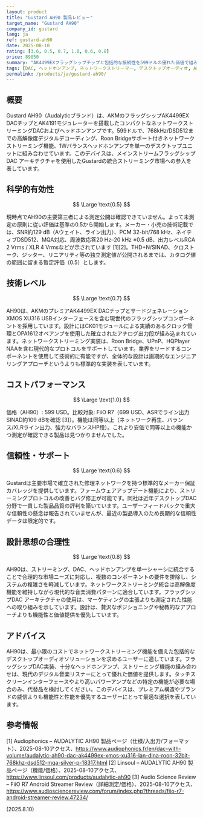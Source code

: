 ```yaml
---
layout: product
title: "Gustard AH90 製品レビュー"
target_name: "Gustard AH90"
company_id: gustard
lang: ja
ref: gustard-ah90
date: 2025-08-10
rating: [3.6, 0.5, 0.7, 1.0, 0.6, 0.8]
price: 89850
summary: "AK4499EXフラッグシップチップと包括的な接続性を599ドルの優れた価値で組み合わせたネットワークストリーミングDAC/ヘッドホンアンプ"
tags: [DAC, ヘッドホンアンプ, ネットワークストリーマー, デスクトップオーディオ, AK4499EX]
permalink: /products/ja/gustard-ah90/
---
```


## 概要

Gustard AH90（Audalyticブランド）は、AKMのフラッグシップAK4499EX DACチップとAK4191モジュレーターを搭載したコンパクトなネットワークストリーミングDACおよびヘッドホンアンプです。599ドルで、768kHz/DSD512までの高解像度デジタルデコーディング、Roon Bridgeサポート付きネットワークストリーミング機能、1Wバランスヘッドホンアンプを単一のデスクトップユニットに組み合わせています。このデバイスは、メインストリームフラッグシップDAC アーキテクチャを使用したGustardの統合ストリーミング市場への参入を表しています。

## 科学的有効性

$$ \Large \text{0.5} $$

現時点でAH90の主要第三者による測定公開は確認できていません。よって未測定の原則に従い評価は基準の0.5から開始します。メーカー・小売の技術記載では、SNR約129 dB（Aウェイト、ライン出力）、PCM 32-bit/768 kHz、ネイティブDSD512、MQA対応、周波数応答20 Hz–20 kHz ±0.5 dB、出力レベルRCA 2 Vrms / XLR 4 Vrmsなどが示されています [1][2]。THD+N/SINAD、クロストーク、ジッター、リニアリティ等の独立測定値が公開されるまでは、カタログ値の範囲に留まる暫定評価（0.5）とします。

## 技術レベル

$$ \Large \text{0.7} $$

AH90は、AKMのプレミアAK4499EX DACチップとサードジェネレーションXMOS XU316 USBインターフェースを含む現世代のフラッグシップコンポーネントを採用しています。設計にはCK01モジュールによる実績のあるクロック管理とOPA1612オペアンプを使用した確立されたアナログ出力段が組み込まれています。ネットワークストリーミング実装は、Roon Bridge、UPnP、HQPlayer NAAを含む現代的なプロトコルをサポートしています。業界をリードするコンポーネントを使用して技術的に有能ですが、全体的な設計は画期的なエンジニアリングアプローチというよりも標準的な実装を表しています。

## コストパフォーマンス

$$ \Large \text{1.0} $$

価格（AH90）: 599 USD。比較対象: FiiO R7（699 USD、ASRでライン出力SINAD約109 dBを確認 [3]）。機能は同等以上（ネットワーク再生、バランス/XLRライン出力、強力なバランスHP段）。これより安価で同等以上の機能かつ測定が確認できる製品は見つかりませんでした。


## 信頼性・サポート

$$ \Large \text{0.6} $$

Gustardは主要市場で確立された修理ネットワークを持つ標準的なメーカー保証カバレッジを提供しています。ファームウェアアップデート機能により、ストリーミングプロトコルの改善とバグ修正が可能です。同社は近年デスクトップDAC分野で一貫した製品品質の評判を築いています。ユーザーフィードバックで重大な信頼性の懸念は報告されていませんが、最近の製品導入のため長期的な信頼性データは限定的です。

## 設計思想の合理性

$$ \Large \text{0.8} $$

AH90は、ストリーミング、DAC、ヘッドホンアンプを単一シャーシに統合することで合理的な市場ニーズに対応し、複数のコンポーネントの要件を排除し、システムの複雑さを軽減しています。ネットワークストリーミング統合は高解像度機能を維持しながら現代的な音楽消費パターンに適合しています。フラッグシップDAC アーキテクチャの使用は、マーケティングの主張よりも測定された性能への取り組みを示しています。設計は、贅沢なポジショニングや秘教的なアプローチよりも機能性と価値提供を優先しています。

## アドバイス

AH90は、最小限のコストでネットワークストリーミング機能を備えた包括的なデスクトップオーディオソリューションを求めるユーザーに適しています。フラッグシップDAC実装、十分なヘッドホンアンプ、ストリーミング機能の組み合わせは、現代のデジタル音楽リスナーにとって優れた価値を提供します。タッチスクリーンインターフェースやより高いパワーアンプなどの特定の機能が必要な場合のみ、代替品を検討してください。このデバイスは、プレミアム構造やブランドの威信よりも機能性と性能を優先するユーザーにとって最適な選択を表しています。

## 参考情報

[1] Audiophonics – AUDALYTIC AH90 製品ページ（仕様/入出力/フォーマット）、2025-08-10アクセス、https://www.audiophonics.fr/en/dac-with-volume/audalytic-ah90-dac-ak4499ex-xmos-xu316-lan-dlna-roon-32bit-768khz-dsd512-mqa-silver-p-18317.html
[2] Linsoul – AUDALYTIC AH90 製品ページ（機能/価格）、2025-08-10アクセス、https://www.linsoul.com/products/audalytic-ah90
[3] Audio Science Review – FiiO R7 Android Streamer Review（詳細測定/価格）、2025-08-10アクセス、https://www.audiosciencereview.com/forum/index.php?threads/fiio-r7-android-streamer-review.47234/

(2025.8.10)